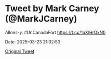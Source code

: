 # Tweet by Mark Carney (@MarkJCarney)

Allons-y. #UnCanadaFort https://t.co/1aXIHrQxN0

Date: 2025-03-23 21:02:53

[Original Tweet](https://x.com/MarkJCarney/status/1903915377412936169)

